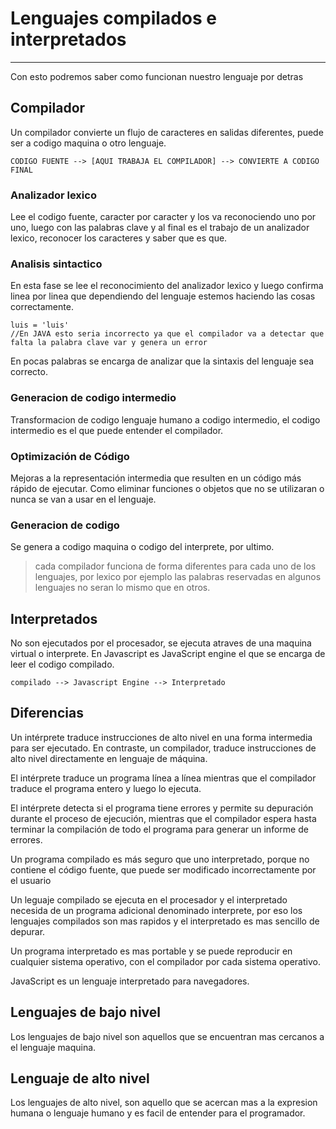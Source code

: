 # Lenguajes compilados e interpretados

---

Con esto podremos saber como funcionan nuestro lenguaje por detras

## Compilador

Un compilador convierte  un flujo de caracteres en salidas diferentes, puede ser a codigo maquina o otro lenguaje.

    CODIGO FUENTE --> [AQUI TRABAJA EL COMPILADOR] --> CONVIERTE A CODIGO FINAL

### Analizador lexico

Lee el codigo fuente, caracter por caracter y los va reconociendo uno por uno, luego con las palabras clave y al final es el trabajo de un analizador lexico, reconocer los caracteres y saber que es que.

### Analisis sintactico

En esta fase se lee el reconocimiento del analizador lexico y luego confirma linea por linea que dependiendo del lenguaje estemos haciendo las cosas correctamente.

    luis = 'luis'
    //En JAVA esto seria incorrecto ya que el compilador va a detectar que falta la palabra clave var y genera un error

En pocas palabras se encarga de analizar que la sintaxis del lenguaje sea correcto.

### Generacion de codigo intermedio

Transformacion de codigo lenguaje humano a codigo intermedio, el codigo intermedio es el que puede entender el compilador.

### Optimización de Código

Mejoras a la representación intermedia que resulten en un código más rápido de ejecutar. Como eliminar funciones o objetos que no se utilizaran o nunca se van a usar en el lenguaje. 

### Generacion de codigo

Se genera a codigo maquina o codigo del interprete, por ultimo. 

> cada compilador funciona de forma diferentes para cada uno de los lenguajes, por lexico por ejemplo las palabras reservadas en algunos lenguajes no seran lo mismo que en otros.

## Interpretados

No son ejecutados por el procesador, se ejecuta atraves de una maquina virtual o interprete. En Javascript es JavaScript engine el que se encarga de leer el codigo compilado.

    compilado --> Javascript Engine --> Interpretado


## Diferencias

Un intérprete traduce instrucciones de alto nivel en una forma intermedia para ser ejecutado. En contraste, un compilador, traduce instrucciones de alto nivel directamente en lenguaje de máquina.

El intérprete traduce un programa línea a línea mientras que el compilador traduce el programa entero y luego lo ejecuta.

El intérprete detecta si el programa tiene errores y permite su depuración durante el proceso de ejecución, mientras que el compilador espera hasta terminar la compilación de todo el programa para generar un informe de errores.

Un programa compilado es más seguro que uno interpretado, porque no contiene el código fuente, que puede ser modificado incorrectamente por el usuario

Un leguaje compilado se ejecuta en el procesador y el interpretado necesida de un programa adicional denominado interprete, por eso los lenguajes compilados son mas rapidos y el interpretado es mas sencillo de depurar. 

Un programa interpretado es mas portable y se puede reproducir en cualquier sistema operativo, con el compilador por cada sistema operativo. 

JavaScript es un lenguaje interpretado para navegadores. 


## Lenguajes de bajo nivel

Los lenguajes de bajo nivel son aquellos que se encuentran mas cercanos a el lenguaje maquina.

## Lenguaje de alto nivel

Los lenguajes de alto nivel, son aquello que se acercan mas a la expresion humana o lenguaje humano y es facil de entender para el programador. 

